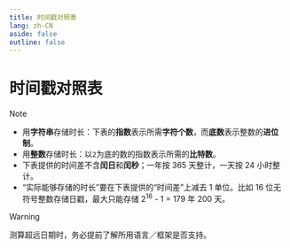 ```yaml
---
title: 时间戳对照表
lang: zh-CN
aside: false
outline: false
---
```


<script setup lang="ts">
import TimestampTables from "@/cheatsheet/TimestampTables.vue";
</script>

# 时间戳对照表

> [!NOTE]
> - 用**字符串**存储时长：下表的**指数**表示所需**字符个数**，而**底数**表示整数的**进位制**。
> - 用**整数**存储时长：以`2`为底的数的指数表示所需的**比特数**。
> - 下表提供的时间差不含**闰日**和**闰秒**；一年按 365 天整计，一天按 24 小时整计。
> - “实际能够存储的时长”要在下表提供的“时间差”上减去 1 单位。比如 16 位无符号整数存储日戳，最大只能存储 2<sup>16</sup> - 1 = 179 年 200 天。

> [!WARNING]
> 测算超远日期时，务必提前了解所用语言／框架是否支持。

<TimestampTables />
